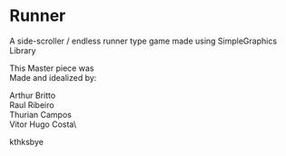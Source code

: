 # Runner
A side-scroller / endless runner type game made using SimpleGraphics Library

This Master piece was\
Made and idealized by:


Arthur Britto\
Raul Ribeiro\
Thurian Campos\
Vitor Hugo Costa\

kthksbye
